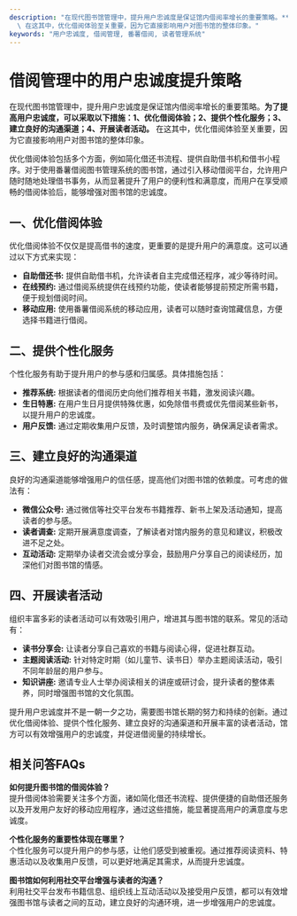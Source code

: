 ```yaml
---
description: "在现代图书馆管理中，提升用户忠诚度是保证馆内借阅率增长的重要策略。**为了提高用户忠诚度，可以采取以下措施：1、优化借阅体验；2、提供个性化服务；3、建立良好的沟通渠道；4、开展读者活动。**\
  \ 在这其中，优化借阅体验至关重要，因为它直接影响用户对图书馆的整体印象。"
keywords: "用户忠诚度, 借阅管理, 番薯借阅, 读者管理系统"
---
```

# 借阅管理中的用户忠诚度提升策略

在现代图书馆管理中，提升用户忠诚度是保证馆内借阅率增长的重要策略。**为了提高用户忠诚度，可以采取以下措施：1、优化借阅体验；2、提供个性化服务；3、建立良好的沟通渠道；4、开展读者活动。** 在这其中，优化借阅体验至关重要，因为它直接影响用户对图书馆的整体印象。

优化借阅体验包括多个方面，例如简化借还书流程、提供自助借书机和借书小程序。对于使用番薯借阅图书管理系统的图书馆，通过引入移动借阅平台，允许用户随时随地处理借书事务，从而显著提升了用户的便利性和满意度，而用户在享受顺畅的借阅体验后，能够增强对图书馆的忠诚度。

## **一、优化借阅体验**

优化借阅体验不仅仅是提高借书的速度，更重要的是提升用户的满意度。这可以通过以下方式来实现：

- **自助借还书:** 提供自助借书机，允许读者自主完成借还程序，减少等待时间。
- **在线预约:** 通过借阅系统提供在线预约功能，使读者能够提前预定所需书籍，便于规划借阅时间。
- **移动应用:** 使用番薯借阅系统的移动应用，读者可以随时查询馆藏信息，方便选择书籍进行借阅。

## **二、提供个性化服务**

个性化服务有助于提升用户的参与感和归属感。具体措施包括：

- **推荐系统:** 根据读者的借阅历史向他们推荐相关书籍，激发阅读兴趣。
- **生日特惠:** 在用户生日月提供特殊优惠，如免除借书费或优先借阅某些新书，以提升用户的忠诚度。
- **用户反馈:** 通过定期收集用户反馈，及时调整馆内服务，确保满足读者需求。

## **三、建立良好的沟通渠道**

良好的沟通渠道能够增强用户的信任感，提高他们对图书馆的依赖度。可考虑的做法有：

- **微信公众号:** 通过微信等社交平台发布书籍推荐、新书上架及活动通知，提高读者的参与感。
- **读者调查:** 定期开展满意度调查，了解读者对馆内服务的意见和建议，积极改进不足之处。
- **互动活动:** 定期举办读者交流会或分享会，鼓励用户分享自己的阅读经历，加深他们对图书馆的情感。

## **四、开展读者活动**

组织丰富多彩的读者活动可以有效吸引用户，增进其与图书馆的联系。常见的活动有：

- **读书分享会:** 让读者分享自己喜欢的书籍与阅读心得，促进社群互动。
- **主题阅读活动:** 针对特定时期（如儿童节、读书日）举办主题阅读活动，吸引不同年龄层的用户参与。
- **知识讲座:** 邀请专业人士举办阅读相关的讲座或研讨会，提升读者的整体素养，同时增强图书馆的文化氛围。

提升用户忠诚度并不是一朝一夕之功，需要图书馆长期的努力和持续的创新。通过优化借阅体验、提供个性化服务、建立良好的沟通渠道和开展丰富的读者活动，馆方可以有效增强用户的忠诚度，并促进借阅量的持续增长。

## 相关问答FAQs

**如何提升图书馆的借阅体验？**  
提升借阅体验需要关注多个方面，诸如简化借还书流程、提供便捷的自助借还服务以及开发用户友好的移动应用程序，通过这些措施，能显著提高用户的满意度与忠诚度。

**个性化服务的重要性体现在哪里？**  
个性化服务可以提升用户的参与感，让他们感受到被重视。通过推荐阅读资料、特惠活动以及收集用户反馈，可以更好地满足其需求，从而提升忠诚度。

**图书馆如何利用社交平台增强与读者的沟通？**  
利用社交平台发布书籍信息、组织线上互动活动以及接受用户反馈，都可以有效增强图书馆与读者之间的互动，建立良好的沟通环境，进一步增强用户的忠诚度。
